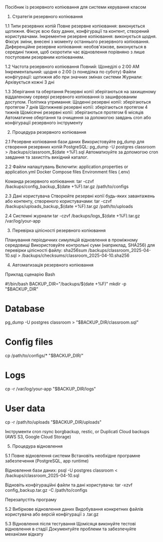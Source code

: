 Посібник із резервного копіювання для системи керування класом

1. Стратегія резервного копіювання

1.1 Типи резервних копій
Повне резервне копіювання: виконується щотижня. Фіксує всю базу даних, конфігурації та контент, створений користувачами.
Інкрементне резервне копіювання: виконується щодня. Фіксує зміни, внесені з моменту останнього резервного копіювання.
Диференційне резервне копіювання: необов'язкове, виконується в середині тижня, щоб скоротити час відновлення порівняно з лише поступовим резервним копіюванням.

1.2 Частота резервного копіювання
Повний: Щонеділі о 2:00 AM
Інкрементальний: щодня о 2:00 (з понеділка по суботу)
Файли конфігурації: щотижня або при значних змінах системи
Журнали: Архівується кожні 3 дні

1.3 Зберігання та обертання
Резервні копії зберігаються на захищеному віддаленому сервері резервного копіювання із зашифрованим доступом.
Політика утримання:
Щоденні резервні копії: зберігаються протягом 7 днів
Щотижневі резервні копії: зберігаються протягом 4 тижнів
Щомісячні резервні копії: зберігаються протягом 6 місяців
Автоматичне обертання та очищення за допомогою завдань cron або конфігурації резервного інструменту

2. Процедура резервного копіювання

2.1 Резервне копіювання бази даних
Використовуйте pg_dump для створення резервних копій PostgreSQL:
pg_dump -U postgres classroom > /backups/classroom_$(date +%F).sql
Автоматизуйте за допомогою cron завдання та захистіть вихідний каталог.

2.2 Файли налаштувань
Включити:
application.properties or application.yml
Docker Compose files
Environment files (.env)

Команда резервного копіювання:
tar -czvf /backups/config_backup_$(date +%F).tar.gz /path/to/configs

2.3 Дані користувача
Створюйте резервні копії будь-яких завантажень або контенту, створеного користувачами:
tar -czvf /backups/uploads_backup_$(date +%F).tar.gz /path/to/uploads

2.4 Системні журнали
tar -czvf /backups/logs_$(date +%F).tar.gz /var/log/your-app

3. Перевірка цілісності резервного копіювання

Планування періодичних симуляцій відновлення в проміжному середовищі
Використовуйте контрольні суми (наприклад, SHA256) для перевірки цілісності файлу:
sha256sum /backups/classroom_2025-04-10.sql > /backups/checksums/classroom_2025-04-10.sha256

4. Автоматизація резервного копіювання

Приклад сценарію Bash

#!/bin/bash
BACKUP_DIR="/backups/$(date +%F)"
mkdir -p "$BACKUP_DIR"

# Database
pg_dump -U postgres classroom > "$BACKUP_DIR/classroom.sql"

# Config files
cp /path/to/configs/* "$BACKUP_DIR/"

# Logs
cp -r /var/log/your-app "$BACKUP_DIR/logs"

# User data
cp -r /path/to/uploads "$BACKUP_DIR/uploads"

Інструменти
cron
rsync
borgbackup, restic, or Duplicati
Cloud backups (AWS S3, Google Cloud Storage)

5. Процедура відновлення

5.1 Повне відновлення системи
Встановіть необхідне програмне забезпечення (PostgreSQL, app runtime)

Відновлення бази даних:
psql -U postgres classroom < /backups/classroom_2025-04-10.sql

Відновіть конфігураційні файли та дані користувача:
tar -xzvf config_backup.tar.gz -C /path/to/configs

Перезапустіть програму

5.2 Вибіркове відновлення даних
Видобування конкретних файлів користувача або версій конфігурації з .tar.gz

5.3 Відновлення після тестування
Щомісяця виконуйте тестові відновлення в стадії
Документуйте проблеми та забезпечуйте механізми відкату
